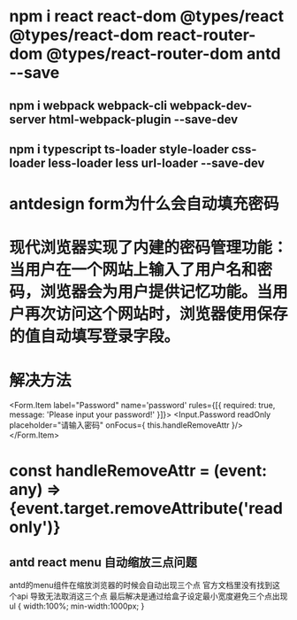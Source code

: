# npm i react react-dom @types/react @types/react-dom react-router-dom @types/react-router-dom antd --save
## npm i webpack webpack-cli webpack-dev-server html-webpack-plugin --save-dev
## npm i typescript ts-loader style-loader css-loader less-loader less url-loader --save-dev

# antdesign form为什么会自动填充密码
# 现代浏览器实现了内建的密码管理功能：当⽤户在⼀个⽹站上输⼊了⽤户名和密码，浏览器会为⽤户提供记忆功能。当⽤户再次访问这个⽹站时，浏览器使⽤保存的值⾃动填写登录字段。
# 解决方法
<Form.Item label="Password" name='password'
    rules={[{ required: true, message: 'Please input your password!' }]}>
    <Input.Password
    readOnly
    placeholder="请输入密码"
    onFocus={ this.handleRemoveAttr }/>
</Form.Item>
# const handleRemoveAttr = (event: any) => {event.target.removeAttribute('readonly')}


## antd react menu 自动缩放三点问题
antd的menu组件在缩放浏览器的时候会自动出现三个点
官方文档里没有找到这个api 导致无法取消这三个点
最后解决是通过给盒子设定最小宽度避免三个点出现
ul {
    width:100%;
    min-width:1000px;
}
